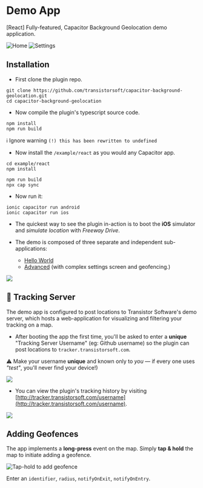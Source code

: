 # Demo App

[React] Fully-featured, Capacitor Background Geolocation demo application.

![Home](https://dl.dropboxusercontent.com/s/byaayezphkwn36h/home-framed-350.png?dl=1)
![Settings](https://dl.dropboxusercontent.com/s/8lvnpp0gowitagq/settings-framed-350.png?dl=1)

## Installation

- First clone the plugin repo.

```console
git clone https://github.com/transistorsoft/capacitor-background-geolocation.git
cd capacitor-background-geolocation
```

- Now compile the plugin's typescript source code.

```console
npm install
npm run build
```

:information_source: Ignore warning `(!) this has been rewritten to undefined`

- Now install the `/example/react` as you would any Capacitor app.

```console
cd example/react
npm install

npm run build
npx cap sync
```

- Now run it:

```console
ionic capacitor run android
ionic capacitor run ios
```

- The quickest way to see the plugin in-action is to boot the **iOS** simulator and *simulate location* with *Freeway Drive*.

- The demo is composed of three separate and independent sub-applications:
	- [Hello World](./src/pages/hello-world/)
	- [Advanced](./src/pages/advanced) (with complex settings screen and geofencing.)

![](https://dl.dropboxusercontent.com/s/w87uylrgij9kd7r/ionic-demo-home.png?dl=1)

## :large_blue_diamond: Tracking Server

The demo app is configured to post locations to Transistor Software's demo server, which hosts a web-application for visualizing and filtering your tracking on a map.

- After booting the app the first time, you'll be asked to enter a **unique** "Tracking Server Username" (eg: Github username) so the plugin can post locations to `tracker.transistorsoft.com`.

:warning: Make your username **unique** and known only to *you* &mdash; if every one uses *"test"*, you'll never find your device!)

![](https://dl.dropboxusercontent.com/s/yhb311q5shxri36/ionic-demo-username.png?dl=1)

- You can view the plugin's tracking history by visiting [http://tracker.transistorsoft.com/username](http://tracker.transistorsoft.com/username).

![](https://dl.dropboxusercontent.com/s/1a4far51w70rjvj/Screenshot%202017-08-16%2011.34.43.png?dl=1)

## Adding Geofences

The app implements a **long-press** event on the map.  Simply **tap & hold** the map to initiate adding a geofence.

![Tap-hold to add geofence](https://dl.dropboxusercontent.com/s/9qif3rvznwkbphd/Screenshot%202015-06-06%2017.12.41.png?dl=1)

Enter an `identifier`, `radius`, `notifyOnExit`, `notifyOnEntry`.

